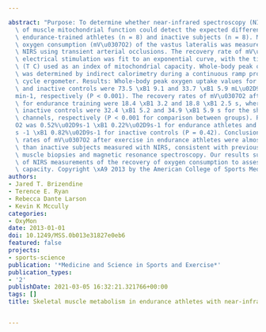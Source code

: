 ---
abstract: "Purpose: To determine whether near-infrared spectroscopy (NIRS) measurements\
  \ of muscle mitochondrial function could detect the expected differences between\
  \ endurance-trained athletes (n = 8) and inactive subjects (n = 8). Methods: Muscle\
  \ oxygen consumption (mV\u0307O2) of the vastus lateralis was measured with continuous-wave\
  \ NIRS using transient arterial occlusions. The recovery rate of mV\u0307O2 after\
  \ electrical stimulation was fit to an exponential curve, with the time constant\
  \ (T C) used as an index of mitochondrial capacity. Whole-body peak oxygen uptake\
  \ was determined by indirect calorimetry during a continuous ramp protocol on a\
  \ cycle ergometer. Results: Whole-body peak oxygen uptake values for endurance-trained\
  \ and inactive controls were 73.5 \xB1 9.1 and 33.7 \xB1 5.9 mL\u02D9kg-1\u02D9\
  min-1, respectively (P < 0.001). The recovery rates of mV\u0307O2 after exercise\
  \ for endurance training were 18.4 \xB1 3.2 and 18.8 \xB1 2.5 s, whereas those for\
  \ inactive controls were 32.4 \xB1 5.2 and 34.9 \xB1 5.9 s for the shallow and deep\
  \ channels, respectively (P < 0.001 for comparison between groups). Resting mV\u0307\
  O2 was 0.52%\u02D9s-1 \xB1 0.22%\u02D9s-1 for endurance athletes and 0.77%\u02D9\
  s -1 \xB1 0.82%\u02D9s-1 for inactive controls (P = 0.42). Conclusions: The recovery\
  \ rates of mV\u0307O2 after exercise in endurance athletes were almost twofold faster\
  \ than inactive subjects measured with NIRS, consistent with previous studies using\
  \ muscle biopsies and magnetic resonance spectroscopy. Our results support the use\
  \ of NIRS measurements of the recovery of oxygen consumption to assess muscle oxidative\
  \ capacity. Copyright \xA9 2013 by the American College of Sports Medicine."
authors:
- Jared T. Brizendine
- Terence E. Ryan
- Rebecca Dante Larson
- Kevin K Mccully
categories:
- OxyMon
date: 2013-01-01
doi: 10.1249/MSS.0b013e31827e0eb6
featured: false
projects:
- sports-science
publication: '*Medicine and Science in Sports and Exercise*'
publication_types:
- '2'
publishDate: 2021-03-05 16:32:21.321766+00:00
tags: []
title: Skeletal muscle metabolism in endurance athletes with near-infrared spectroscopy

---

